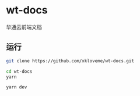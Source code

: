 # wt-docs

华通云前端文档

## 运行

```bash
git clone https://github.com/xkloveme/wt-docs.git
```

```bash
cd wt-docs
yarn
```

```bash
yarn dev
```
